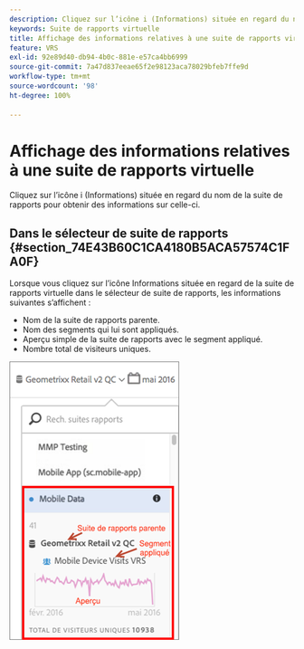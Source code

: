 ```yaml
---
description: Cliquez sur l’icône i (Informations) située en regard du nom de la suite de rapports pour obtenir des informations sur celle-ci.
keywords: Suite de rapports virtuelle
title: Affichage des informations relatives à une suite de rapports virtuelle
feature: VRS
exl-id: 92e89d40-db94-4b0c-881e-e57ca4bb6999
source-git-commit: 7a47d837eeae65f2e98123aca78029bfeb7ffe9d
workflow-type: tm+mt
source-wordcount: '98'
ht-degree: 100%

---
```


# Affichage des informations relatives à une suite de rapports virtuelle

Cliquez sur l’icône i (Informations) située en regard du nom de la suite de rapports pour obtenir des informations sur celle-ci.

## Dans le sélecteur de suite de rapports  {#section_74E43B60C1CA4180B5ACA57574C1FA0F}

Lorsque vous cliquez sur l’icône Informations située en regard de la suite de rapports virtuelle dans le sélecteur de suite de rapports, les informations suivantes s’affichent :

* Nom de la suite de rapports parente.
* Nom des segments qui lui sont appliqués.
* Aperçu simple de la suite de rapports avec le segment appliqué.
* Nombre total de visiteurs uniques.

![](assets/vrs-info.png)
